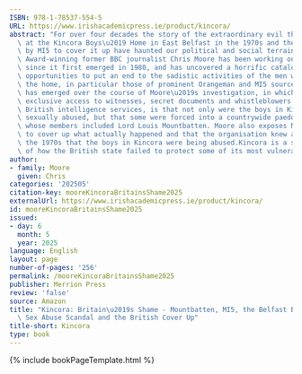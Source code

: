 ```yaml
---
ISBN: 978-1-78537-554-5
URL: https://www.irishacademicpress.ie/product/kincora/
abstract: "For over four decades the story of the extraordinary evil that occurred\
  \ at the Kincora Boys\u2019 Home in East Belfast in the 1970s and the shocking attempts\
  \ by MI5 to cover it up have haunted our political and social terrain for decades.\
  \ Award-winning former BBC journalist Chris Moore has been working on the story\
  \ since it first emerged in 1980, and has uncovered a horrific catalogue of failed\
  \ opportunities to put an end to the sadistic activities of the men who were running\
  \ the home, in particular those of prominent Orangeman and MI5 source William McGrath.What\
  \ has emerged over the course of Moore\u2019s investigation, in which he has gained\
  \ exclusive access to witnesses, secret documents and whistleblowers within the\
  \ British intelligence services, is that not only were the boys in Kincora systematically\
  \ sexually abused, but that some were forced into a countrywide paedophile ring,\
  \ whose members included Lord Louis Mountbatten. Moore also exposes MI5\u2019s attempts\
  \ to cover up what actually happened and that the organisation knew as early as\
  \ the 1970s that the boys in Kincora were being abused.Kincora is a shocking expos\xE9\
  \ of how the British state failed to protect some of its most vulnerable members."
author:
- family: Moore
  given: Chris
categories: '202505'
citation-key: mooreKincoraBritainsShame2025
externalUrl: https://www.irishacademicpress.ie/product/kincora/
id: mooreKincoraBritainsShame2025
issued:
- day: 6
  month: 5
  year: 2025
language: English
layout: page
number-of-pages: '256'
permalink: /mooreKincoraBritainsShame2025
publisher: Merrion Press
review: 'false'
source: Amazon
title: "Kincora: Britain\u2019s Shame - Mountbatten, MI5, the Belfast Boys\u2019 Home\
  \ Sex Abuse Scandal and the British Cover Up"
title-short: Kincora
type: book
---
```

{% include bookPageTemplate.html %}
